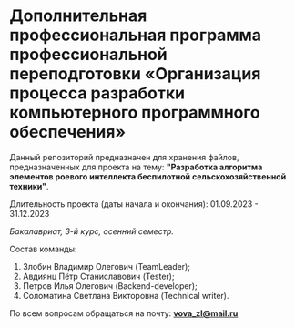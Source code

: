 # Дополнительная профессиональная программа профессиональной переподготовки «Организация процесса разработки компьютерного программного обеспечения»

Данный репозиторий предназначен для хранения файлов, предназначенных для проекта на тему: **"Разработка алгоритма элементов роевого интеллекта беспилотной сельскохозяйственной техники"**.

Длительность проекта (даты начала и окончания): 01.09.2023 - 31.12.2023

*Бакалавриат, 3-й курс, осенний семестр.*

Состав команды:
1) Злобин Владимир Олегович (TeamLeader);
2) Авдиянц Пётр Станиславович (Tester);
3) Петров Илья Олегович (Backend-developer);
4) Соломатина Светлана Викторовна (Technical writer).

По всем вопросам обращаться на почту: **vova_zl@mail.ru**
